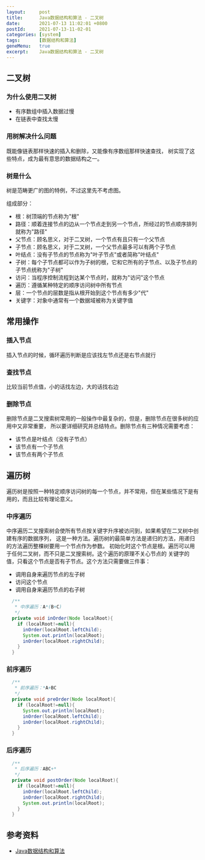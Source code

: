 ```yaml
---
layout:     post
title:      Java数据结构和算法 - 二叉树
date:       2021-07-13 11:02:01 +0800
postId:     2021-07-13-11-02-01
categories: [system]
tags:       [数据结构和算法]
geneMenu:   true
excerpt:    Java数据结构和算法 - 二叉树
---
```


## 二叉树

### 为什么使用二叉树
* 有序数组中插入数据过慢
* 在链表中查找太慢

### 用树解决什么问题
既能像链表那样快速的插入和删除，又能像有序数组那样快速查找，
树实现了这些特点，成为最有意思的数据结构之一。

### 树是什么
树是范畴更广的图的特例，不过这里先不考虑图。

组成部分：
* 根：树顶端的节点称为"根"
* 路径：顺着连接节点的边从一个节点走到另一个节点，所经过的节点顺序排列就称为"路径"
* 父节点：顾名思义，对于二叉树，一个节点有且只有一个父节点
* 子节点：顾名思义，对于二叉树，一个父节点最多可以有两个子节点
* 叶结点：没有子节点的节点称为"叶子节点"或者简称"叶结点"
* 子树：每个子节点都可以作为子树的根，它和它所有的子节点、以及子节点的子节点统称为"子树"
* 访问：当程序控制流程到达某个节点时，就称为"访问"这个节点
* 遍历：遵循某种特定的顺序访问树中所有节点
* 层：一个节点的层数是指从根开始到这个节点有多少"代"
* 关键字：对象中通常有一个数据域被称为关键字值

## 常用操作

### 插入节点
插入节点的时候，循环遍历判断是应该找左节点还是右节点就行

### 查找节点
比较当前节点值，小的话找左边，大的话找右边

### 删除节点
删除节点是二叉搜索树常用的一般操作中最复杂的，但是，删除节点在很多树的应用中又非常重要，
所以要详细研究并总结特点。删除节点有三种情况需要考虑：
* 该节点是叶结点（没有子节点）
* 该节点有一个子节点
* 该节点有两个子节点

## 遍历树
遍历树是按照一种特定顺序访问树的每一个节点，并不常用，但在某些情况下是有用的，而且比较有理论意义。

### 中序遍历
中序遍历二叉搜索树会使所有节点按关键字升序被访问到，如果希望在二叉树中创建有序的数据序列，
这是一种方法。遍历树的最简单方法是递归的方法，用递归的方法遍历整棵树要用一个节点作为参数。
初始化时这个节点是根。遍历可以用于任何二叉树，而不只是二叉搜索树。这个遍历的原理不关心节点的
关键字的值，只看这个节点是否有子节点。这个方法只需要做三件事：
* 调用自身来遍历节点的左子树
* 访问这个节点
* 调用自身来遍历节点的右子树

```java
  /**
   * 中序遍历：A*(B+C)
   */
  private void inOrder(Node localRoot){
    if (localRoot!=null){
      inOrder(localRoot.leftChild);
      System.out.println(localRoot);
      inOrder(localRoot.rightChild);
    }
  }
```

### 前序遍历

```java
  /**
   * 前序遍历：*A+BC
   */
  private void preOrder(Node localRoot){
    if (localRoot!=null){
      System.out.println(localRoot);
      inOrder(localRoot.leftChild);
      inOrder(localRoot.rightChild);
    }
  }
```

### 后序遍历

```java
  /**
   * 后序遍历：ABC+*
   */
  private void postOrder(Node localRoot){
    if (localRoot!=null){
      inOrder(localRoot.leftChild);
      inOrder(localRoot.rightChild);
      System.out.println(localRoot);
    }
  }
```

## 参考资料

* [Java数据结构和算法](https://book.douban.com/subject/1144007/)
